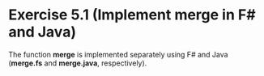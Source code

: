 # Exercise 5.1 (Implement merge in F# and Java)
The function **merge** is implemented separately using F# and Java (**merge.fs** and **merge.java**, respectively). 
